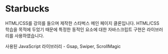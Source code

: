 # Starbucks

HTML/CSS를 강의를 들으며 제작한 스타벅스 메인 페이지 클론입니다.
HTML/CSS 학습을 목적에 두었기 때문에 특정한 동적인 요소에 대한 자바스크립트 구현은 라이브러리를 사용하였습니다.

사용된 JavaScript 라이브러리 - Gsap, Swiper, ScrollMagic
